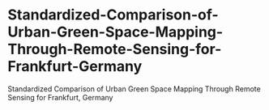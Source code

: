 # Standardized-Comparison-of-Urban-Green-Space-Mapping-Through-Remote-Sensing-for-Frankfurt-Germany
Standardized Comparison of Urban Green Space Mapping Through Remote Sensing for Frankfurt, Germany
